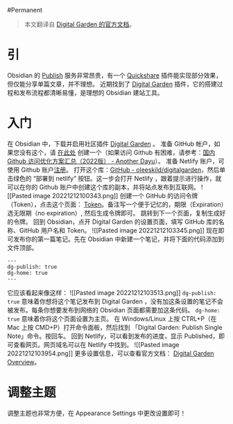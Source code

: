 
 #Permanent
>本文翻译自 [Digital Garden 的官方文档](https://dg-docs.ole.dev/)。

# 引
Obsidian 的 [Publish](https://obsidian.md/publish) 服务非常昂贵，有一个 [Quickshare](https://github.com/mcndt/obsidian-quickshare) 插件能实现部分效果，但仅能分享单篇文章，并不理想。
近期找到了 [Digital Garden](https://github.com/oleeskild/obsidian-digital-garden) 插件，它的搭建过程和发布流程都清晰易懂，是理想的 Obsidian 建站工具。

# 入门
在 Obsidian 中，下载并启用社区插件 [Digital Garden](obsidian://show-plugin?id=digitalgarden) 。
准备 GitHub 帐户，如果您没有这个，请 [在​​此处](https://github.com/signup) 创建一个（如果访问 Github 有困难，请参考：[国内 Github 访问优化方案汇总（2022版） - Another Dayu](https://anotherdayu.com/2022/3413/)）。
准备 Netlify 账户，可使用 Github 账户[注册](https://app.netlify.com)。
打开这个库：[GitHub - oleeskild/digitalgarden](https://github.com/oleeskild/digitalgarden)，然后单击绿色的 “部署到 netlify” 按钮。这一步会打开 Netlify ，跟着提示进行操作，就可以在你的 Github 账户中创建这个库的副本，并将站点发布到互联网。
![[Pasted image 20221212100343.png]]
创建一个 GitHub 的访问令牌（Token），点击这个页面： [Token](https://github.com/settings/tokens/new?scopes=repo)。备注写一个便于记忆的，期限（Expiration）选无限期（no expiration）, 然后生成令牌即可。
跳转到下一个页面，复制生成好的令牌。
回到 Obsidian，点开 Digital Garden 的设置页面，填写 GitHub 库的名称、GitHub 用户名和 Token。
![[Pasted image 20221212103345.png]]
现在即可发布你的第一篇笔记。先在 Obsidian 中新建一个笔记，并将下面的代码添加到文件顶部。
```
---
dg-publish: true
dg-home: true
---
```
它应该看起来像这样：
![[Pasted image 20221212103513.png]]
 `dg-publish: true` 意味着你想将这个笔记发布到 Digital Garden ，没有加这条设置的笔记不会被发布。每条你想要发布到网络的 Obsidian 页面都需要加这条代码。
 `dg-home: true` 意味着你将这个页面设置为主页。
在 Windows/Linux 上按 CTRL+P（在 Mac 上按 CMD+P）打开命令面板，然后找到 「Digital Garden: Publish Single Note」命令。按回车。
回到 Netlify，可以看到发布的进度，显示 Published，即可查看网页。网页域名可以在 Netlify 中找到。
![[Pasted image 20221212103954.png]]
更多设置信息，可以查看官方文档： [Digital Garden Overview](https://dg-docs.ole.dev/)。

# 调整主题
调整主题也非常方便，在 Appearance Settings 中更改设置即可！